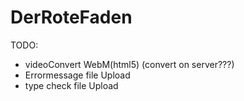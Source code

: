 DerRoteFaden
============

TODO:


- videoConvert WebM(html5) (convert on server???)
- Errormessage file Upload
- type check file Upload